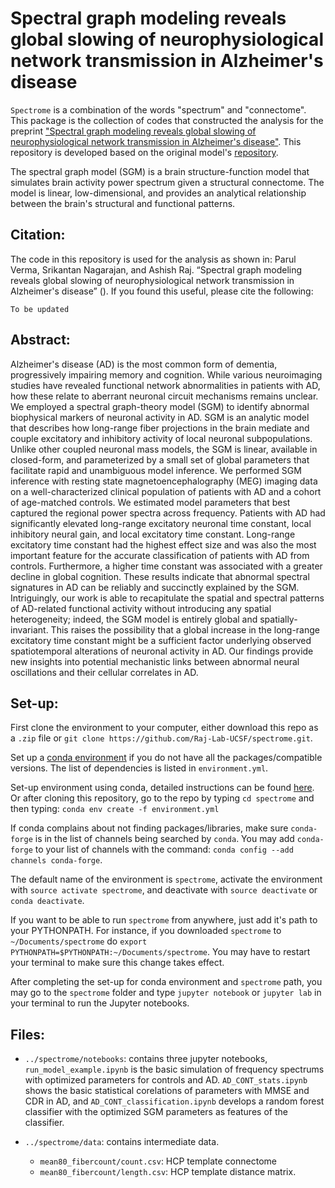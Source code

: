 # Spectral graph modeling reveals global slowing of neurophysiological network transmission in Alzheimer's disease

`Spectrome` is a combination of the words "spectrum" and "connectome". This package is the collection of codes that constructed the analysis for the preprint ["Spectral graph modeling reveals global slowing of neurophysiological network transmission in Alzheimer's disease"](). This repository is developed based on the original model's [repository](https://github.com/Raj-Lab-UCSF/spectrome).

The spectral graph model (SGM) is a brain structure-function model that simulates brain activity power spectrum given a structural connectome. The model is linear, low-dimensional, and provides an analytical relationship between the brain's structural and functional patterns.

## Citation:
The code in this repository is used for the analysis as shown in: Parul Verma, Srikantan Nagarajan, and Ashish Raj. “Spectral graph modeling reveals global slowing of neurophysiological network transmission in Alzheimer's disease” (). If you found this useful, please cite the following:

```
To be updated
```

## Abstract:
Alzheimer's disease (AD) is the most common form of dementia, progressively impairing memory and cognition. While various neuroimaging studies have revealed functional network abnormalities in patients with AD, how these relate to aberrant  neuronal circuit mechanisms remains unclear. We employed a spectral graph-theory model (SGM) to identify abnormal biophysical markers of neuronal activity in AD. SGM is an analytic model that describes how long-range fiber projections in the brain mediate and couple excitatory and inhibitory activity of local neuronal subpopulations. Unlike other coupled neuronal mass models, the SGM is linear, available in closed-form, and parameterized by a small set of global parameters that facilitate rapid and unambiguous model inference. We performed SGM inference with resting state magnetoencephalography (MEG) imaging data on a well-characterized clinical population of patients with AD and a cohort of age-matched controls. We estimated model parameters that best captured the regional power spectra across frequency. Patients with AD had significantly elevated long-range excitatory neuronal time constant, local inhibitory neural gain, and local excitatory time constant. Long-range excitatory time constant had the highest effect size and was also the most important feature for the accurate classification of patients with AD from controls. Furthermore, a higher time constant was associated with a greater decline in global cognition. These results indicate that abnormal spectral signatures in AD can be reliably and succinctly explained by the SGM. Intriguingly, our work is able to recapitulate the spatial and spectral patterns of AD-related functional activity without introducing any spatial heterogeneity; indeed, the SGM model is entirely global and spatially-invariant. This raises the possibility that a global increase in the long-range excitatory time constant might be a sufficient factor underlying observed spatiotemporal alterations of neuronal activity in AD. Our findings provide new insights into potential mechanistic links between abnormal neural oscillations and their cellular correlates in AD.

## Set-up:

First clone the environment to your computer, either download this repo as a `.zip` file or `git clone https://github.com/Raj-Lab-UCSF/spectrome.git`.

Set up a [conda environment](https://docs.conda.io/projects/conda/en/latest/user-guide/getting-started.html) if you do not have all the packages/compatible versions. The list of dependencies is listed in `environment.yml`.

Set-up environment using conda, detailed instructions can be found [here](https://docs.conda.io/projects/conda/en/latest/user-guide/tasks/manage-environments.html). Or after cloning this repository, go to the repo by typing `cd spectrome` and then typing:
`conda env create -f environment.yml`

If conda complains about not finding packages/libraries, make sure `conda-forge` is in the list of channels being searched by `conda`.
You may add `conda-forge` to your list of channels with the command: `conda config --add channels conda-forge`.

The default name of the environment is `spectrome`, activate the environment with `source activate spectrome`, and deactivate with `source deactivate` or `conda deactivate`.

If you want to be able to run `spectrome` from anywhere, just add it's path to your PYTHONPATH. For instance, if you downloaded `spectrome` to `~/Documents/spectrome` do `export PYTHONPATH=$PYTHONPATH:~/Documents/spectrome`. You may have to restart your terminal to make sure this change takes effect.

After completing the set-up for conda environment and `spectrome` path, you may go to the `spectrome` folder and type `jupyter notebook` or `jupyter lab` in your terminal to run the Jupyter notebooks.

## Files:
 - `../spectrome/notebooks`: contains three jupyter notebooks, `run_model_example.ipynb` is the basic simulation of frequency spectrums with optimized parameters for controls and AD. `AD_CONT_stats.ipynb` shows the basic statistical corelations of parameters with MMSE and CDR in AD, and `AD_CONT_classification.ipynb` develops a random forest classifier with the optimized SGM parameters as features of the classifier.

 - `../spectrome/data`: contains intermediate data.
    - `mean80_fibercount/count.csv`: HCP template connectome
    - `mean80_fibercount/length.csv`: HCP template distance matrix.

